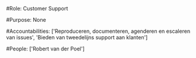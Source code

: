 #Role: Customer Support 

#Purpose: None 

#Accountabilities: ['Reproduceren, documenteren, agenderen en escaleren van issues', 'Bieden van tweedelijns support aan klanten'] 

#People: ['Robert van der Poel']